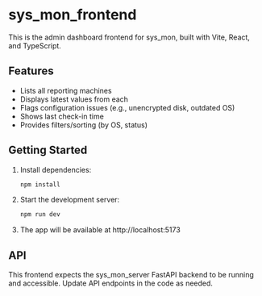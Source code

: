 # sys_mon_frontend

This is the admin dashboard frontend for sys_mon, built with Vite, React, and TypeScript.

## Features
- Lists all reporting machines
- Displays latest values from each
- Flags configuration issues (e.g., unencrypted disk, outdated OS)
- Shows last check-in time
- Provides filters/sorting (by OS, status)

## Getting Started

1. Install dependencies:
   ```sh
   npm install
   ```
2. Start the development server:
   ```sh
   npm run dev
   ```
3. The app will be available at http://localhost:5173

## API
This frontend expects the sys_mon_server FastAPI backend to be running and accessible. Update API endpoints in the code as needed.
